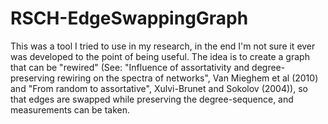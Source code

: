 # RSCH-EdgeSwappingGraph

This was a tool I tried to use in my research, in the end I'm not sure it ever was developed to the point of being useful. The idea is to create a graph that can be "rewired" (See: "Influence of assortativity and degree-preserving rewiring on the spectra of networks", Van Mieghem et al (2010) and "From random to assortative", Xulvi-Brunet and Sokolov (2004)), so that edges are swapped while preserving the degree-sequence, and measurements can be taken.
